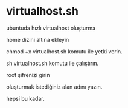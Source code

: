 # virtualhost.sh
ubuntuda hızlı virtualhost oluşturma

home dizini altına ekleyin

chmod +x virtualhost.sh komutu ile yetki verin.

sh virtualhost.sh komutu ile çalıştırın.

root şifrenizi girin

oluşturmak istediğiniz alan adını yazın.

hepsi bu kadar.
